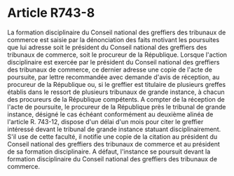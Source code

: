 # Article R743-8

La formation disciplinaire du Conseil national des greffiers des tribunaux de commerce est saisie par la dénonciation des faits motivant les poursuites que lui adresse soit le président du Conseil national des greffiers des tribunaux de commerce, soit le procureur de la République.   Lorsque l'action disciplinaire est exercée par le président du Conseil national des greffiers des tribunaux de commerce, ce dernier adresse une copie de l'acte de poursuite, par lettre recommandée avec demande d'avis de réception, au procureur de la République ou, si le greffier est titulaire de plusieurs greffes établis dans le ressort de plusieurs tribunaux de grande instance, à chacun des procureurs de la République compétents.   A compter de la réception de l'acte de poursuite, le procureur de la République près le tribunal de grande instance, désigné le cas échéant conformément au deuxième alinéa de l'article R. 743-12, dispose d'un délai d'un mois pour citer le greffier intéressé devant le tribunal de grande instance statuant disciplinairement. S'il use de cette faculté, il notifie une copie de la citation au président du Conseil national des greffiers des tribunaux de commerce et au président de sa formation disciplinaire. A défaut, l'instance se poursuit devant la formation disciplinaire du Conseil national des greffiers des tribunaux de commerce.